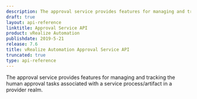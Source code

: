 ```yaml
---
description: The approval service provides features for managing and tracking the human approval tasks associated with a service process/artifact in a provider realm.
draft: true
layout: api-reference
linktitle: Approval Service API
product: vRealize Automation
publishdate: 2019-5-21
release: 7.6
title: vRealize Automation Approval Service API
truncated: true
type: api-reference
---
```

The approval service provides features for managing and tracking the human approval tasks associated with a service process/artifact in a provider realm.
